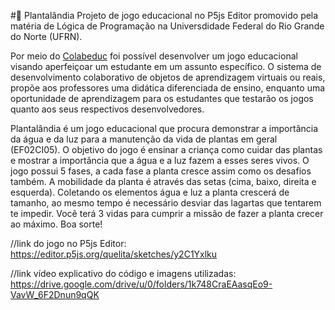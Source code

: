 #🌻 Plantalândia
Projeto de jogo educacional no P5js Editor promovido pela matéria de Lógica de Programação na Universdidade Federal do Rio Grande do Norte (UFRN).

Por meio do <a href="http://www.colabeduc.org/">Colabeduc</a> foi possível desenvolver um jogo educacional visando aperfeiçoar um estudante em um assunto específico. O sistema de desenvolvimento colaborativo de objetos de aprendizagem virtuais ou reais, propõe aos professores uma didática diferenciada de ensino, enquanto uma oportunidade de aprendizagem para os estudantes que testarão os jogos quanto aos seus respectivos desenvolvedores.

Plantalândia é um jogo educacional que procura demonstrar a importância da água e da luz para a manutenção da vida de plantas em geral (EF02CI05). O objetivo do jogo é ensinar a criança como cuidar das plantas e mostrar a importância que a água e a luz fazem a esses seres vivos. O jogo possui 5 fases, a cada fase a planta cresce assim como os desafios também. A mobilidade da planta é através das setas (cima, baixo, direita e esquerda). Coletando os elementos água e luz a planta crescerá de tamanho, ao mesmo tempo é necessário desviar das lagartas que tentarem te impedir. Você terá 3 vidas para cumprir a missão de fazer a planta crecer ao máximo. Boa sorte!

//link do jogo no P5js Editor: https://editor.p5js.org/quelita/sketches/y2C1Yxlku

//link vídeo explicativo do código e imagens utilizadas: https://drive.google.com/drive/u/0/folders/1k748CraEAasqEo9-VavW_6F2Dnun9qQK
